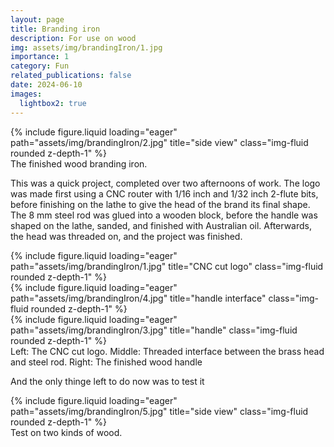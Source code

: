 ```yaml
---
layout: page
title: Branding iron
description: For use on wood
img: assets/img/brandingIron/1.jpg
importance: 1
category: Fun
related_publications: false
date: 2024-06-10
images:
  lightbox2: true
---
```


<div class="row">
    <div class="col-sm mt-3 mt-md-0">
        {% include figure.liquid loading="eager" path="assets/img/brandingIron/2.jpg" title="side view" class="img-fluid rounded z-depth-1" %}
    </div>
</div>
<div class="caption">
    The finished wood branding iron.
</div>

This was a quick project, completed over two afternoons of work. The logo was made first using a CNC router with 1/16 inch and 1/32 inch 2-flute bits, before finishing on the lathe to give the head of the brand its final shape. The 8 mm steel rod was glued into a wooden block, before the handle was shaped on the lathe, sanded, and finished with Australian oil. Afterwards, the head was threaded on, and the project was finished.


<div class="row">
    <div class="col-sm mt-3 mt-md-0">
        {% include figure.liquid loading="eager" path="assets/img/brandingIron/1.jpg" title="CNC cut logo" class="img-fluid rounded z-depth-1" %}
    </div>
    <div class="col-sm mt-3 mt-md-0">
        {% include figure.liquid loading="eager" path="assets/img/brandingIron/4.jpg" title="handle interface" class="img-fluid rounded z-depth-1" %}
    </div>
    <div class="col-sm mt-3 mt-md-0">
        {% include figure.liquid loading="eager" path="assets/img/brandingIron/3.jpg" title="handle" class="img-fluid rounded z-depth-1" %}
    </div>
</div>
<div class="caption">
    Left: The CNC cut logo. Middle: Threaded interface between the brass head and steel rod. Right: The finished wood handle
</div>

And the only thinge left to do now was to test it

<div class="row">
    <div class="col-sm mt-3 mt-md-0">
        {% include figure.liquid loading="eager" path="assets/img/brandingIron/5.jpg" title="side view" class="img-fluid rounded z-depth-1" %}
    </div>
</div>
<div class="caption">
    Test on two kinds of wood.
</div>
